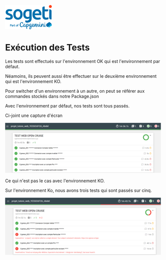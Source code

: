 <img src="logo_sogeti.png" width="30%" height="30%">

# Exécution des Tests

Les tests sont effectués sur l'environnement OK qui est l'environnement par défaut. 

Néamoins, ils peuvent aussi être effectuer sur le deuxième environnement qui est l'environnement KO.

Pour switcher d'un environnement à un autre, on peut se référer aux commandes stockés dans notre Package.json

Avec l'environnement par défaut, nos tests sont tous passés.

Ci-joint une capture d'écran

![1684829451790](image/execution/1684829451790.png)

Ce qui n'est pas le cas avec l'environnement KO.

Sur l'environnement Ko, nous avons trois tests qui sont passés sur cinq.

![1684829252212](image/execution/1684829252212.png)
